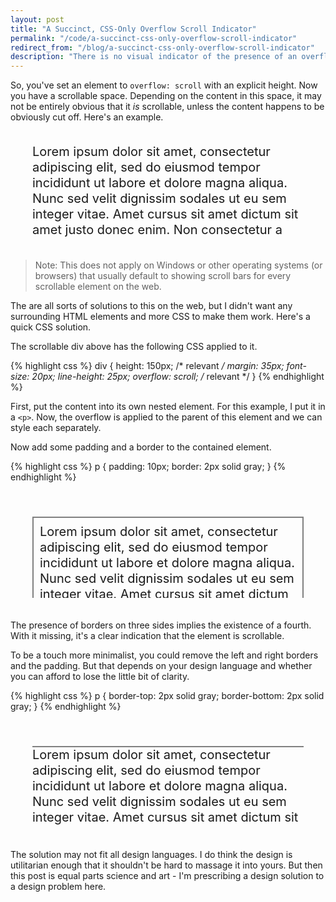 ```yaml
---
layout: post
title: "A Succinct, CSS-Only Overflow Scroll Indicator"
permalink: "/code/a-succinct-css-only-overflow-scroll-indicator"
redirect_from: "/blog/a-succinct-css-only-overflow-scroll-indicator"
description: "There is no visual indicator of the presence of an overflow: scroll property on an HTML element by default. Here's a CSS-only solution that doesn't look like a wall of text."
---
```


So, you've set an element to `overflow: scroll` with an explicit height. Now you have a scrollable space. Depending on the content in this space, it may not be entirely obvious that it *is* scrollable, unless the content happens to be obviously cut off. Here's an example.

<div style="height: 150px; margin: 35px; font-size: 20px; line-height: 25px; overflow: scroll;">
    Lorem ipsum dolor sit amet, consectetur adipiscing elit, sed do eiusmod tempor incididunt ut labore et dolore magna aliqua. Nunc sed velit dignissim sodales ut eu sem integer vitae. Amet cursus sit amet dictum sit amet justo donec enim. Non consectetur a erat nam. Ut venenatis tellus in metus. Arcu vitae elementum curabitur vitae nunc sed velit dignissim. At urna condimentum mattis pellentesque id. Natoque penatibus et magnis dis parturient. Dolor sed viverra ipsum nunc aliquet bibendum. Dapibus ultrices in iaculis nunc sed. Sed blandit libero volutpat sed cras ornare arcu. Vitae et leo duis ut.
</div>

> Note: This does not apply on Windows or other operating systems (or browsers) that usually default to showing scroll bars for every scrollable element on the web.

The are all sorts of solutions to this on the web, but I didn't want any surrounding HTML elements and more CSS to make them work. Here's a quick CSS solution.

<!--more-->

The scrollable div above has the following CSS applied to it.

{% highlight css %}
div {
    height: 150px;  /* relevant */
    margin: 35px;
    font-size: 20px;
    line-height: 25px;
    overflow: scroll;  /* relevant */
}
{% endhighlight %}

First, put the content into its own nested element. For this example, I put it in a `<p>`. Now, the overflow is applied to the parent of this element and we can style each separately.

Now add some padding and a border to the contained element.

{% highlight css %}
p {
    padding: 10px;
    border: 2px solid gray;
}
{% endhighlight %}

<div style="height: 150px; margin: 35px; font-size: 20px; line-height: 25px; overflow: scroll;">
    <p style="padding: 10px; border: 2px solid gray;">
        Lorem ipsum dolor sit amet, consectetur adipiscing elit, sed do eiusmod tempor incididunt ut labore et dolore magna aliqua. Nunc sed velit dignissim sodales ut eu sem integer vitae. Amet cursus sit amet dictum sit amet justo donec enim. Non consectetur a erat nam. Ut venenatis tellus in metus. Arcu vitae elementum curabitur vitae nunc sed velit dignissim. At urna condimentum mattis pellentesque id. Natoque penatibus et magnis dis parturient. Dolor sed viverra ipsum nunc aliquet bibendum. Dapibus ultrices in iaculis nunc sed. Sed blandit libero volutpat sed cras ornare arcu. Vitae et leo duis ut.
    </p>
</div>

The presence of borders on three sides implies the existence of a fourth. With it missing, it's a clear indication that the element is scrollable.

To be a touch more minimalist, you could remove the left and right borders and the padding. But that depends on your design language and whether you can afford to lose the little bit of clarity.

{% highlight css %}
p {
    border-top: 2px solid gray;
    border-bottom: 2px solid gray;
}
{% endhighlight %}

<div style="height: 150px; margin: 35px; font-size: 20px; line-height: 25px; overflow: scroll;">
    <p style="border-top: 2px solid gray; border-bottom: 2px solid gray;">
        Lorem ipsum dolor sit amet, consectetur adipiscing elit, sed do eiusmod tempor incididunt ut labore et dolore magna aliqua. Nunc sed velit dignissim sodales ut eu sem integer vitae. Amet cursus sit amet dictum sit amet justo donec enim. Non consectetur a erat nam. Ut venenatis tellus in metus. Arcu vitae elementum curabitur vitae nunc sed velit dignissim. At urna condimentum mattis pellentesque id. Natoque penatibus et magnis dis parturient. Dolor sed viverra ipsum nunc aliquet bibendum. Dapibus ultrices in iaculis nunc sed. Sed blandit libero volutpat sed cras ornare arcu. Vitae et leo duis ut.
    </p>
</div>

The solution may not fit all design languages. I do think the design is utilitarian enough that it shouldn't be hard to massage it into yours. But then this post is equal parts science and art - I'm prescribing a design solution to a design problem here.
